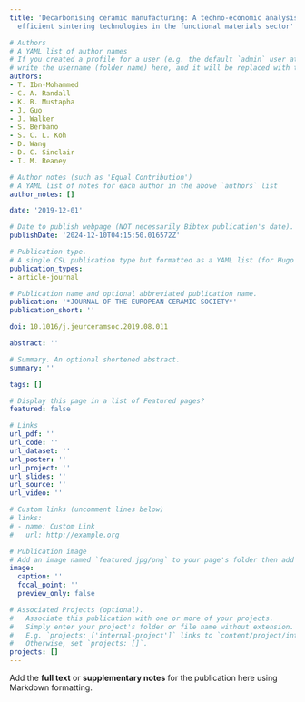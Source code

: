 ```yaml
---
title: 'Decarbonising ceramic manufacturing: A techno-economic analysis of energy
  efficient sintering technologies in the functional materials sector'

# Authors
# A YAML list of author names
# If you created a profile for a user (e.g. the default `admin` user at `content/authors/admin/`), 
# write the username (folder name) here, and it will be replaced with their full name and linked to their profile.
authors:
- T. Ibn-Mohammed
- C. A. Randall
- K. B. Mustapha
- J. Guo
- J. Walker
- S. Berbano
- S. C. L. Koh
- D. Wang
- D. C. Sinclair
- I. M. Reaney

# Author notes (such as 'Equal Contribution')
# A YAML list of notes for each author in the above `authors` list
author_notes: []

date: '2019-12-01'

# Date to publish webpage (NOT necessarily Bibtex publication's date).
publishDate: '2024-12-10T04:15:50.016572Z'

# Publication type.
# A single CSL publication type but formatted as a YAML list (for Hugo requirements).
publication_types:
- article-journal

# Publication name and optional abbreviated publication name.
publication: '*JOURNAL OF THE EUROPEAN CERAMIC SOCIETY*'
publication_short: ''

doi: 10.1016/j.jeurceramsoc.2019.08.011

abstract: ''

# Summary. An optional shortened abstract.
summary: ''

tags: []

# Display this page in a list of Featured pages?
featured: false

# Links
url_pdf: ''
url_code: ''
url_dataset: ''
url_poster: ''
url_project: ''
url_slides: ''
url_source: ''
url_video: ''

# Custom links (uncomment lines below)
# links:
# - name: Custom Link
#   url: http://example.org

# Publication image
# Add an image named `featured.jpg/png` to your page's folder then add a caption below.
image:
  caption: ''
  focal_point: ''
  preview_only: false

# Associated Projects (optional).
#   Associate this publication with one or more of your projects.
#   Simply enter your project's folder or file name without extension.
#   E.g. `projects: ['internal-project']` links to `content/project/internal-project/index.md`.
#   Otherwise, set `projects: []`.
projects: []
---
```


Add the **full text** or **supplementary notes** for the publication here using Markdown formatting.
